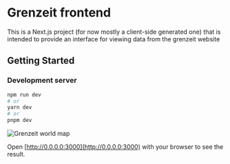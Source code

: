 # Grenzeit frontend

This is a Next.js project (for now mostly a client-side generated one) that is intended to provide an interface for viewing data from the grenzeit website


## Getting Started

### Development server

```bash
npm run dev
# or
yarn dev
# or
pnpm dev
```

![Grenzeit world map]("./project_files/Grenzeit_world_map.png")

Open [http://0.0.0.0:3000](http://0.0.0.0:3000) with your browser to see the result.